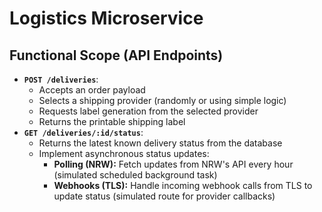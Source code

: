 # Logistics Microservice

## Functional Scope (API Endpoints)

- **`POST /deliveries`**:
  - Accepts an order payload
  - Selects a shipping provider (randomly or using simple logic)
  - Requests label generation from the selected provider
  - Returns the printable shipping label
- **`GET /deliveries/:id/status`**:
  - Returns the latest known delivery status from the database
  - Implement asynchronous status updates:
    - **Polling (NRW):** Fetch updates from NRW's API every hour (simulated scheduled background task)
    - **Webhooks (TLS):** Handle incoming webhook calls from TLS to update status (simulated route for provider callbacks)
